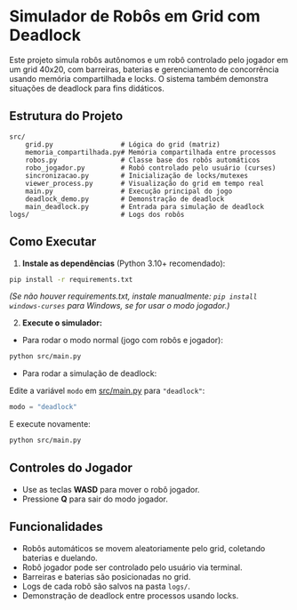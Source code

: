 # Simulador de Robôs em Grid com Deadlock

Este projeto simula robôs autônomos e um robô controlado pelo jogador em um grid 40x20, com barreiras, baterias e gerenciamento de concorrência usando memória compartilhada e locks. O sistema também demonstra situações de deadlock para fins didáticos.

## Estrutura do Projeto

```
src/
    grid.py                 # Lógica do grid (matriz)
    memoria_compartilhada.py# Memória compartilhada entre processos
    robos.py                # Classe base dos robôs automáticos
    robo_jogador.py         # Robô controlado pelo usuário (curses)
    sincronizacao.py        # Inicialização de locks/mutexes
    viewer_process.py       # Visualização do grid em tempo real
    main.py                 # Execução principal do jogo
    deadlock_demo.py        # Demonstração de deadlock
    main_deadlock.py        # Entrada para simulação de deadlock
logs/                       # Logs dos robôs
```

## Como Executar

1. **Instale as dependências** (Python 3.10+ recomendado):

```sh
pip install -r requirements.txt
```
*(Se não houver requirements.txt, instale manualmente: `pip install windows-curses` para Windows, se for usar o modo jogador.)*

2. **Execute o simulador:**

- Para rodar o modo normal (jogo com robôs e jogador):

```sh
python src/main.py
```

- Para rodar a simulação de deadlock:

Edite a variável `modo` em [src/main.py](src/main.py) para `"deadlock"`:

```python
modo = "deadlock"
```

E execute novamente:

```sh
python src/main.py
```

## Controles do Jogador

- Use as teclas **WASD** para mover o robô jogador.
- Pressione **Q** para sair do modo jogador.

## Funcionalidades

- Robôs automáticos se movem aleatoriamente pelo grid, coletando baterias e duelando.
- Robô jogador pode ser controlado pelo usuário via terminal.
- Barreiras e baterias são posicionadas no grid.
- Logs de cada robô são salvos na pasta `logs/`.
- Demonstração de deadlock entre processos usando locks.
